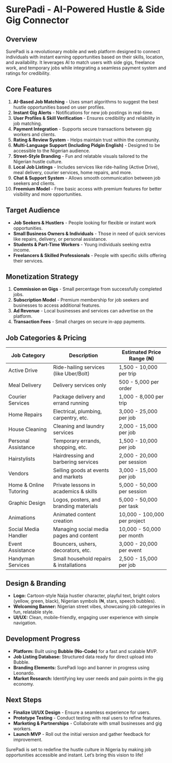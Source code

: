 # SurePadi - AI-Powered Hustle & Side Gig Connector

## Overview

SurePadi is a revolutionary mobile and web platform designed to connect individuals with instant earning opportunities based on their skills, location, and availability. It leverages AI to match users with side gigs, freelance work, and temporary jobs while integrating a seamless payment system and ratings for credibility.

## Core Features

1. **AI-Based Job Matching** - Uses smart algorithms to suggest the best hustle opportunities based on user profiles.
2. **Instant Gig Alerts** - Notifications for new job postings in real-time.
3. **User Profiles & Skill Verification** - Ensures credibility and reliability in job matching.
4. **Payment Integration** - Supports secure transactions between gig workers and clients.
5. **Rating & Review System** - Helps maintain trust within the community.
6. **Multi-Language Support (Including Pidgin English)** - Designed to be accessible to the Nigerian audience.
7. **Street-Style Branding** - Fun and relatable visuals tailored to the Nigerian hustle culture.
8. **Local Job Listings** - Includes services like ride-hailing (Active Drive), meal delivery, courier services, home repairs, and more.
9. **Chat & Support System** - Allows smooth communication between job seekers and clients.
10. **Freemium Model** - Free basic access with premium features for better visibility and more opportunities.

## Target Audience

* **Job Seekers & Hustlers** - People looking for flexible or instant work opportunities.
* **Small Business Owners & Individuals** - Those in need of quick services like repairs, delivery, or personal assistance.
* **Students & Part-Time Workers** - Young individuals seeking extra income.
* **Freelancers & Skilled Professionals** - People with specific skills offering their services.

## Monetization Strategy

1. **Commission on Gigs** - Small percentage from successfully completed jobs.
2. **Subscription Model** - Premium membership for job seekers and businesses to access additional features.
3. **Ad Revenue** - Local businesses and services can advertise on the platform.
4. **Transaction Fees** - Small charges on secure in-app payments.

## Job Categories & Pricing

| Job Category           | Description                             | Estimated Price Range (₦)    |
| ---------------------- | --------------------------------------- | ---------------------------- |
| Active Drive           | Ride-hailing services (like Uber/Bolt)  | 1,500 - 10,000 per trip      |
| Meal Delivery          | Delivery services only                  | 500 - 5,000 per order        |
| Courier Services       | Package delivery and errand running     | 1,000 - 8,000 per trip       |
| Home Repairs           | Electrical, plumbing, carpentry, etc.   | 3,000 - 25,000 per job       |
| House Cleaning         | Cleaning and laundry services           | 2,000 - 15,000 per job       |
| Personal Assistance    | Temporary errands, shopping, etc.       | 1,500 - 10,000 per job       |
| Hairstylists           | Hairdressing and barbering services     | 2,000 - 20,000 per session   |
| Vendors                | Selling goods at events and markets     | 3,000 - 15,000 per job       |
| Home & Online Tutoring | Private lessons in academics & skills   | 5,000 - 50,000 per session   |
| Graphic Design         | Logos, posters, and branding materials  | 5,000 - 50,000 per task      |
| Animations             | Animated content creation               | 10,000 - 100,000 per project |
| Social Media Handler   | Managing social media pages and content | 10,000 - 50,000 per month    |
| Event Assistance       | Bouncers, ushers, decorators, etc.      | 3,000 - 20,000 per event     |
| Handyman Services      | Small household repairs & installations | 2,500 - 15,000 per job       |

## Design & Branding

* **Logo:** Cartoon-style Naija hustler character, playful text, bright colors (yellow, green, black), Nigerian symbols (₦, stars, speech bubbles).
* **Welcoming Banner:** Nigerian street vibes, showcasing job categories in fun, relatable style.
* **UI/UX:** Clean, mobile-friendly, engaging user experience with simple navigation.

## Development Progress

* **Platform:** Built using **Bubble (No-Code)** for a fast and scalable MVP.
* **Job Listing Database:** Structured data ready for direct upload into Bubble.
* **Branding Elements:** SurePadi logo and banner in progress using Leonardo.
* **Market Research:** Identifying key user needs and pain points in the gig economy.

## Next Steps

* **Finalize UI/UX Design** - Ensure a seamless experience for users.
* **Prototype Testing** - Conduct testing with real users to refine features.
* **Marketing & Partnerships** - Collaborate with small businesses and gig workers.
* **Launch MVP** - Roll out the initial version and gather feedback for improvement.

SurePadi is set to redefine the hustle culture in Nigeria by making job opportunities accessible and instant. Let’s bring this vision to life!
